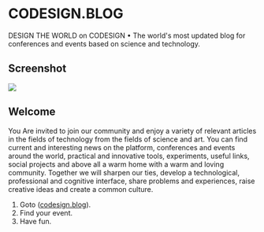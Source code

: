# CODESIGN.BLOG
DESIGN THE WORLD on CODESIGN • The world's most updated blog for conferences and events based on science and technology.

## Screenshot
![](https://s0.gifyu.com/images/cdb_platformd723461427b9dd09.md.jpg)

## Welcome
You Are invited to join our community and enjoy a variety of relevant articles in the fields of technology from the fields of science and art. You can find current and interesting news on the platform, conferences and events around the world, practical and innovative tools, experiments, useful links, social projects and above all a warm home with a warm and loving community. Together we will sharpen our ties, develop a technological, professional and cognitive interface, share problems and experiences, raise creative ideas and create a common culture.

1. Goto ([codesign.blog](https://codesign.blog)).
2. Find your event.
3. Have fun.
